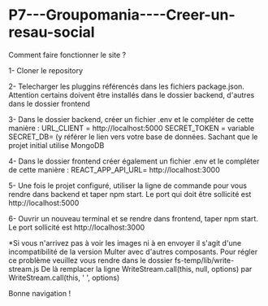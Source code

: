 # P7---Groupomania----Creer-un-resau-social

Comment faire fonctionner le site ?

1- Cloner le repository

2- Telecharger les pluggins référencés dans les fichiers package.json. Attention certains doivent être installés dans le dossier backend, d'autres dans le dossier frontend

3- Dans le dossier backend, créer un fichier .env et le compléter de cette manière : 
URL_CLIENT = http://localhost:5000 
SECRET_TOKEN = variable
SECRET_DB= (y référer le lien vers votre base de données. Sachant que le projet initial utilise MongoDB

4- Dans le dossier frontend créer également un fichier .env et le compléter de cette manière :
REACT_APP_API_URL= http://localhost:3000

5- Une fois le projet configuré, utiliser la ligne de commande pour vous rendre dans backend et taper npm start. Le port qui doit être sollicité est http://localhost:5000

6- Ouvrir un nouveau terminal et se rendre dans frontend, taper npm start. Le port sollicité est http://localhost:3000

*Si vous n'arrivez pas à voir les images ni à en envoyer il s'agit d'une incompatibilité de la version Multer avec d'autres composants. Pour régler ce problème veuillez
vous rendre dans le dossier fs-temp/lib/write-stream.js De là remplacer la ligne WriteStream.call(this, null, options) par WriteStream.call(this, ' ', options)

Bonne navigation !

